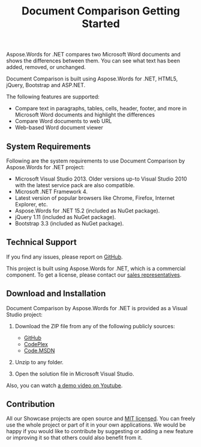 ﻿---
title: Document Comparison Getting Started
description: "To get started with Document Comparison by Aspose.Words for .NET learn the information on System Requirements, Technical Support, Download, and Installation."
type: docs
weight: 10
url: /net/document-comparison-getting-started/
---

Aspose.Words for .NET compares two Microsoft Word documents and shows the differences between them. You can see what text has been added, removed, or unchanged.

Document Comparison is built using Aspose.Words for .NET, HTML5, jQuery, Bootstrap and ASP.NET.

The following features are supported:

- Compare text in paragraphs, tables, cells, header, footer, and more in Microsoft Word documents and highlight the differences
- Compare Word documents to web URL
- Web-based Word document viewer

## System Requirements

Following are the system requirements to use Document Comparison by Aspose.Words for .NET project:

- Microsoft Visual Studio 2013. Older versions up-to Visual Studio 2010 with the latest service pack are also compatible.
- Microsoft .NET Framework 4.
- Latest version of popular browsers like Chrome, Firefox, Internet Explorer, etc.
- Aspose.Words for .NET 15.2 (included as NuGet package).
- jQuery 1.11 (included as NuGet package).
- Bootstrap 3.3 (included as NuGet package).

## Technical Support

If you find any issues, please report on [GitHub](https://github.com/AsposeShowcase/Document_Comparison_by_Aspose_Words_for_NET/issues).

This project is built using Aspose.Words for .NET, which is a commercial component. To get a license, please contact our [sales representatives](http://www.aspose.com/community/forums/aspose.purchase/220/showforum.aspx).

## Download and Installation

Document Comparison by Aspose.Words for .NET is provided as a Visual Studio project:

1. Download the ZIP file from any of the following publicly sources:
   - [GitHub](https://github.com/aspose-words/Aspose.Words-for-.NET)
   - [CodePlex](https://worddocumentcomparison.codeplex.com/)
   - [Code.MSDN](https://code.msdn.microsoft.com/Document-Comparison-by-b4c49161)

2. Unzip to any folder.
3. Open the solution file in Microsoft Visual Studio.

Also, you can watch [a demo video on Youtube]( https://youtu.be/B29kQimqgVI).

## Contribution

All our Showcase projects are open source and [MIT licensed](https://worddocumentcomparison.codeplex.com/license). You can freely use the whole project or part of it in your own applications. We would be happy if you would like to contribute by suggesting or adding a new feature or improving it so that others could also benefit from it.